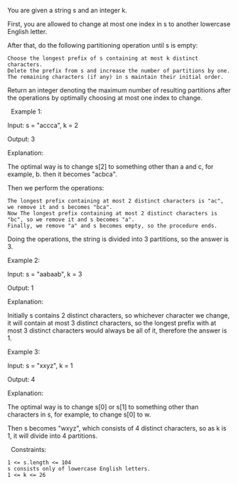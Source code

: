 You are given a string s and an integer k.

First, you are allowed to change at most one index in s to another lowercase English letter.

After that, do the following partitioning operation until s is empty:


	Choose the longest prefix of s containing at most k distinct characters.
	Delete the prefix from s and increase the number of partitions by one. The remaining characters (if any) in s maintain their initial order.


Return an integer denoting the maximum number of resulting partitions after the operations by optimally choosing at most one index to change.

 
Example 1:


Input: s = "accca", k = 2

Output: 3

Explanation:

The optimal way is to change s[2] to something other than a and c, for example, b. then it becomes "acbca".

Then we perform the operations:


	The longest prefix containing at most 2 distinct characters is "ac", we remove it and s becomes "bca".
	Now The longest prefix containing at most 2 distinct characters is "bc", so we remove it and s becomes "a".
	Finally, we remove "a" and s becomes empty, so the procedure ends.


Doing the operations, the string is divided into 3 partitions, so the answer is 3.


Example 2:


Input: s = "aabaab", k = 3

Output: 1

Explanation:

Initially s contains 2 distinct characters, so whichever character we change, it will contain at most 3 distinct characters, so the longest prefix with at most 3 distinct characters would always be all of it, therefore the answer is 1.


Example 3:


Input: s = "xxyz", k = 1

Output: 4

Explanation:

The optimal way is to change s[0] or s[1] to something other than characters in s, for example, to change s[0] to w.

Then s becomes "wxyz", which consists of 4 distinct characters, so as k is 1, it will divide into 4 partitions.


 
Constraints:


	1 <= s.length <= 104
	s consists only of lowercase English letters.
	1 <= k <= 26

